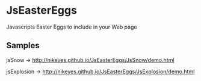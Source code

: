 # JsEasterEggs
Javascripts Easter Eggs to include in your  Web page

## Samples
jsSnow -> http://nikeyes.github.io/JsEasterEggs/JsSnow/demo.html

jsExplosion -> http://nikeyes.github.io/JsEasterEggs/JsExplosion/demo.html
